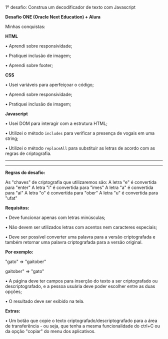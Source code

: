 1º desafio: Construa um decodificador de texto com Javascript

**Desafio ONE (Oracle Next Education) + Alura**

   
Minhas conquistas:

**HTML**

•	Aprendi sobre responsividade;

•	Pratiquei inclusão de imagem;

•	Aprendi sobre footer;

**CSS**

•	Usei variáveis para aperfeiçoar o código;

•	Aprendi sobre responsividade;

•	Pratiquei inclusão de imagem;

**Javascript**

• Usei DOM para interagir com a estrutura HTML;

• Utilizei o método `includes` para verificar a presença de vogais em uma string;

• Utilizei o método `replaceAll` para substituir as letras de acordo com as regras de criptografia.
____________________________________________________________________________________________________________________________________________________________________________
____________________________________________________________________________________________________________________________________________________________________________

**Regras do desafio:**

As "chaves" de criptografia que utilizaremos são:
A letra "e" é convertida para "enter"
A letra "i" é convertida para "imes"
A letra "a" é convertida para "ai"
A letra "o" é convertida para "ober"
A letra "u" é convertida para "ufat"


**Requisitos:**

•	Deve funcionar apenas com letras minúsculas;

•	Não devem ser utilizados letras com acentos nem caracteres especiais;

•	Deve ser possível converter uma palavra para a versão criptografada e também retornar uma palavra criptografada para a versão original.


**Por exemplo:**

"gato" => "gaitober"

gaitober" => "gato"

•	A página deve ter campos para inserção do texto a ser criptografado ou descriptografado, e a pessoa usuária deve poder escolher entre as duas opções;

•	O resultado deve ser exibido na tela.


**Extras:**

•	Um botão que copie o texto criptografado/descriptografado para a área de transferência - ou seja, que tenha a mesma funcionalidade do ctrl+C ou da opção "copiar" do menu dos aplicativos.



